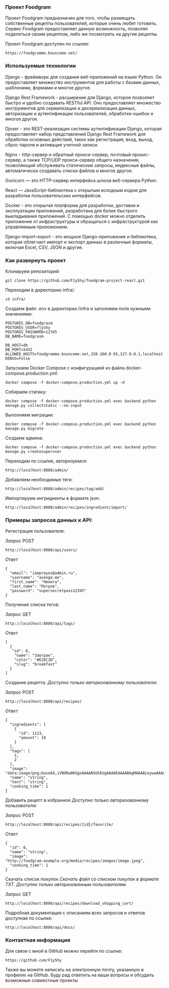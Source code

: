 ### Проект Foodgram

Проект Foodgram предназначен для того, чтобы размещать собственные рецепты пользователей, которые очень любят готовить. Сервис Foodgram предоставляет данную возможность, позволяя поделиться своим рецептом, либо же посмотреть на другие рецепты.

Проект Foodgram доступен по ссылке:

```
https://foodgramme.bounceme.net/
```

### Используемые технологии

Django - фреймворк для создания веб-приложений на языке Python. Он предоставляет множество инструментов для работы с базами данных, шаблонами, формами и многое другое.

Django Rest Framework - расширение для Django, которое позволяет быстро и удобно создавать RESTful API. Оно предоставляет множество инструментов для сериализации и десериализации данных, авторизации и аутентификации пользователей, обработки ошибок и многое другое.

Djoser - это REST-реализация системы аутентификации Django, которая предоставляет набор представлений Django Rest Framework для обработки основных действий, таких как регистрация, вход, выход, сброс пароля и активация учетной записи.

Nginx - http-сервер и обратный прокси-сервер, почтовый прокис-сервер, а также TCP/UDP прокси-сервер общего назначения, позволяющий обслуживать статические запросы, индексные файлы, автоматически создавать списки файлов и многое другое.

Gunicorn — это HTTP-сервер интерфейса шлюза веб-сервера Python.

React — JavaScript-библиотека с открытым исходным кодом для разработки пользовательских интерфейсов.

Docker - это открытая платформа для разработки, доставки и эксплуатации приложений, разработана для более быстрого выкладывания приложений. С помощью docker можно отделить приложение от инфраструктуры и обращаться с инфраструктурой как управляемым приложением.

Django-import-export - это мощное Django-приложение и библиотека, которая облегчает импорт и экспорт данных в различные форматы, включая Excel, CSV, JSON и другие.

### Как развернуть проект

Клонируем репозиторий:

```
git clone https://github.com/F1yShy/foodgram-project-react.git
```

Переходим в директорию infra/:

```
cd infra/
```

Создаем файл .env в директории /infra и заполняем поля нужными значениями:

```
POSTGRES_DB=foodgrasm
POSTGRES_USER=flyshy
POSTGRES_PASSWORD=12345
DB_NAME=foodgrasm

DB_HOST=db
DB_PORT=5432
ALLOWED_HOSTS=foodgramme.bounceme.net,158.160.0.95,127.0.0.1,localhost
DEBUG=False
```

Запускаем Docker Compose с конфигурацией из файла docker-compose.production.yml:

```
docker compose -f docker-compose.production.yml up -d
```

Собираем статику:

```
docker compose -f docker-compose.production.yml exec backend python manage.py collectstatic --no-input  
```

Выполняем миграции:

```
docker compose -f docker-compose.production.yml exec backend python manage.py migrate
```

Создаем админа:

```
docker compose -f docker-compose.production.yml exec backend python manage.py createsuperuser
```

Переходим по ссылке, авторизуемся:

```
http://localhost:8080/admin/
```

Добавляем необходимые теги:
```
http://localhost:8080/admin/recipes/tag/add/
```

Импортируем ингридиенты в формате json:
```
http://localhost:8080/admin/recipes/ingredient/import/
```

### Примеры запросов данных к API:

Регистрация пользователя:

_Запрос_
POST
```
http://localhost:8080/api/users/
```
_Ответ_
```
{
  "email": "iamproyes@admin.ru",
  "username": "avenge.me",
  "first_name": "Никита",
  "last_name": "Петров",
  "password": "supersecretpass12345"
}
```

Получение списка тегов:

_Запрос_
GET
```
http://localhost:8080/api/tags/
```

_Ответ_
```
[
  {
   "id": 0,
    "name": "Завтрак",
    "color": "#E26C2D",
    "slug": "breakfast"
  }
]
```

Создание рецепта:
_Доступно только авторизованному пользователю_

_Запрос_
POST
```
http://localhost:8080/api/recipes/
```

_Ответ_
```
{
  "ingredients": [
    {
      "id": 1123,
      "amount": 10
    }
  ],
  "tags": [
    1,
    2
  ],
  "image": "data:image/png;base64,iVBORw0KGgoAAAANSUhEUgAAAAEAAAABAgMAAABieywaAAAACVBMVEUAAAD///9fX1/S0ecCAAAACXBIWXMAAA7EAAAOxAGVKw4bAAAACklEQVQImWNoAAAAggCByxOyYQAAAABJRU5ErkJggg==",
  "name": "string",
  "text": "string",
  "cooking_time": 1
}
```

Добавить рецепт в избранное
_Доступно только авторизованному пользователю_

_Запрос_
POST
```
http://localhost:8080/api/recipes/{id}/favorite/
```

_Ответ_
```
{
  "id": 0,
  "name": "string",
  "image": "http://foodgram.example.org/media/recipes/images/image.jpeg",
  "cooking_time": 1
}
```

Скачать список покупок
_Скачать файл со списком покупок в формате TXT. Доступно только авторизованным пользователям._

_Запрос_
GET
```
http://localhost:8080/api/recipes/download_shopping_cart/
```

Подробная документация с описанием всех запросов и ответов доступная по ссылке:

```
http://localhost:8080/api/docs/
```

### Контактная информация
Для связи с мной в GitHub можно перейти по ссылке:

```
https://github.com/F1yShy
```
Также вы можете написать на электронную почту, указанную в профилях на GitHub. Буду рад ответить на ваши вопросы и обсудить возможные совместные проекты
